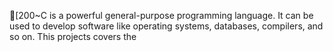 [200~C is a powerful general-purpose programming language. It can be used to develop software like operating systems, databases, compilers, and so on. This projects covers the
